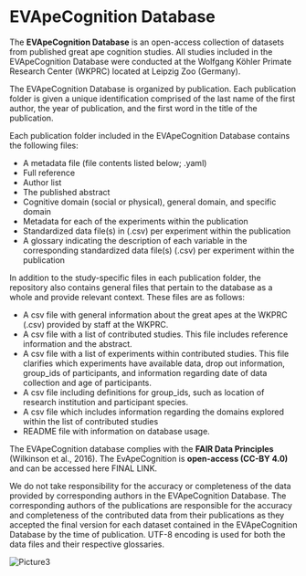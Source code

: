 # EVApeCognition Database

The **EVApeCognition Database** is an open-access collection of datasets from published great ape cognition studies. All studies included in the EVApeCognition Database were conducted at the Wolfgang Köhler Primate Research Center (WKPRC) located at Leipzig Zoo (Germany). 

The EVApeCognition Database is organized by publication. Each publication folder is given a unique identification comprised of the last name of the first author, the year of publication, and the first word in the title of the publication. 

Each publication folder included in the EVApeCognition Database contains the following files:
  - A metadata file (file contents listed below; .yaml) 
  - Full reference
  - Author list
  - The published abstract
  - Cognitive domain (social or physical), general domain, and specific domain  
  - Metadata for each of the experiments within the publication
  - Standardized data file(s) in (.csv) per experiment within the publication
  - A glossary indicating the description of each variable in the corresponding standardized data file(s) (.csv) per experiment within the publication

In addition to the study-specific files in each publication folder, the repository also contains general files that pertain to the database as a whole and provide relevant context. These files are as follows:
  - A csv file with general information about the great apes at the WKPRC (.csv) provided by staff at the WKPRC. 
  - A csv file with a list of contributed studies. This file includes reference information and the abstract. 
  - A csv file with a list of experiments within contributed studies. This file clarifies which experiments have available data, drop out information,      group_ids of participants, and information regarding date of data collection and age of participants.
  - A csv file including definitions for group_ids,  such as location of research institution and participant species.
  - A csv file which includes information regarding the domains explored within the list of contributed studies
  - README file with information on database usage.

The EVApeCognition database complies with the **FAIR Data Principles** (Wilkinson et al., 2016). The EvApeCognition is **open-access (CC-BY 4.0)** and can be accessed here FINAL LINK. 

We do not take responsibility for the accuracy or completeness of the data provided by corresponding authors in the EVApeCognition Database. The corresponding authors of the publications are responsible for the accuracy and completeness of the contributed data from their publications as they accepted the final version for each dataset contained in the EVApeCognition Database by the time of publication. UTF-8 encoding is used for both the data files and their respective glossaries. 

![Picture3](https://github.com/user-attachments/assets/2e1504be-2197-4979-9413-a094062ed067)
